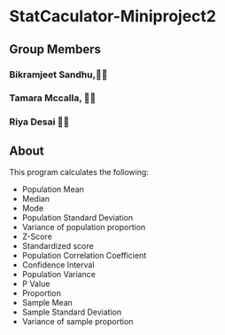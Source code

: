 

# StatCaculator-Miniproject2


## Group Members
### Bikramjeet Sandhu,:man_student:
### Tamara Mccalla, :woman_student:
### Riya Desai :woman_student:

## About 
This program calculates the following:

- Population Mean
- Median
- Mode
- Population Standard Deviation
- Variance of population proportion
- Z-Score
- Standardized score
- Population Correlation Coefficient
- Confidence Interval
- Population Variance
- P Value
- Proportion
- Sample Mean
- Sample Standard Deviation
- Variance of sample proportion

